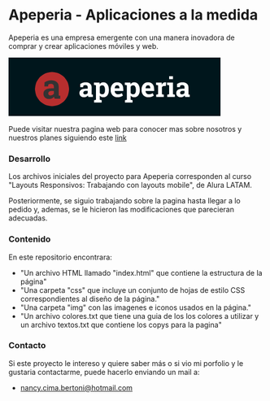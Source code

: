 # Apeperia - Aplicaciones a la medida

Apeperia es una empresa emergente con una manera inovadora de comprar y crear aplicaciones móviles y web.

![logo de Apeperia](img/log-readme.png)

Puede visitar nuestra pagina web para conocer mas sobre nosotros y nuestros planes siguiendo este [link](https://nancycima.github.io/WebApeperia-Alura/)

### Desarrollo

Los archivos iniciales del proyecto para Apeperia corresponden al curso "Layouts Responsivos: Trabajando con layouts mobile", de Alura LATAM.

Posteriormente, se siguio trabajando sobre la pagina hasta llegar a lo pedido y, ademas, se le hicieron las modificaciones que parecieran adecuadas.

### Contenido
En este repositorio encontrara:
  - "Un archivo HTML llamado "index.html" que contiene la estructura de la página"
  - "Una carpeta "css" que incluye un conjunto de hojas de estilo CSS correspondientes al diseño de la página."
  - "Una carpeta "img" con las imagenes e iconos usados en la página."
  - "Un archivo colores.txt que tiene una guia de los los colores a utilizar y un archivo textos.txt que contiene los copys para la pagina"


### Contacto
Si este proyecto le intereso y quiere saber más o si vio mi porfolio y le gustaria contactarme, puede hacerlo enviando un mail a:
- nancy.cima.bertoni@hotmail.com



